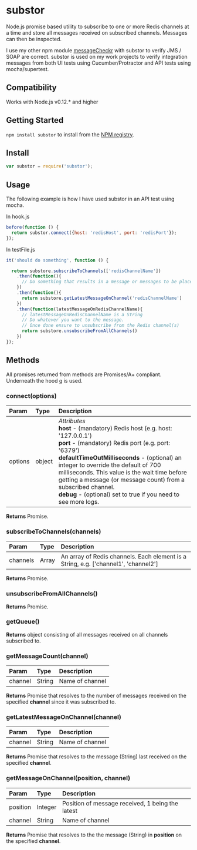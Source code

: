 substor
=======

Node.js promise based utility to subscribe to one or more Redis channels at a time and store all messages received on subscribed channels. Messages can then be inspected.

I use my other npm module [messageCheckr](https://github.com/mrbenhowl/messageCheckr) with substor to verify JMS / SOAP are correct. substor is used on my work projects to verify integration messages from both UI tests using Cucumber/Protractor and API tests using mocha/supertest.

Compatibility
------------

Works with Node.js v0.12.* and higher

Getting Started
---------------

`npm install substor` to install from the [NPM registry](https://www.npmjs.com/package/substor).

Install
-------

```javascript
var substor = require('substor');
```

Usage
-----

The following example is how I have used substor in an API test using mocha.

In hook.js

```javascript
before(function () {
  return substor.connect({host: 'redisHost', port: 'redisPort'});
});
```

In testFile.js

```javascript
it('should do something', function () {

  return substore.subscribeToChannels(['redisChannelName'])
    .then(function(){
      // Do something that results in a message or messages to be placed on Redis channel 'redisChannelName'
    })
    .then(function(){
      return substore.getLatestMessageOnChannel('redisChannelName')
    })
    .then(function(latestMessageOnRedisChannelName){
      // latestMessageOnRedisChannelName is a String
      // Do whatever you want to the message.
      // Once done ensure to unsubscribe from the Redis channel(s)
      return substore.unsubscribeFromAllChannels()
    })
});
```

Methods
-------

All promises returned from methods are Promises/A+ compliant. Underneath the hood [q](https://github.com/kriskowal/q) is used. 

### connect(options)

| Param | Type | Description |
|:--|:--|:--|
|options | object | *Attributes* <br />**host** - (mandatory) Redis host (e.g. host: '127.0.0.1') <br />**port** - (mandatory) Redis port (e.g. port: '6379') <br />**defaultTimeOutMilliseconds** - (optional) an integer to override the default of 700 milliseconds. This value is the wait time before getting a message (or message count) from a subscribed channel. <br />**debug** - (optional) set to true if you need to see more logs.|

**Returns** Promise.

### subscribeToChannels(channels)

| Param | Type | Description |
|:--|:--|:--|
| channels | Array | An array of Redis channels. Each element is a String, e.g. ['channel1', 'channel2'] |

**Returns** Promise.

### unsubscribeFromAllChannels()

**Returns** Promise. 

### getQueue()
**Returns** object consisting of all messages received on all channels subscribed to. 

### getMessageCount(channel)

| Param | Type | Description |
|:--|:--|:--|
| channel | String | Name of channel |

**Returns** Promise that resolves to the number of messages received on the specified **channel** since it was subscribed to. 

### getLatestMessageOnChannel(channel)

| Param | Type | Description |
|:--|:--|:--|
| channel | String | Name of channel |

**Returns** Promise that resolves to the message (String) last received on the specified **channel**.

### getMessageOnChannel(position, channel)

| Param | Type | Description |
|:--|:--|:--|
| position | Integer | Position of message received, 1 being the latest |
| channel | String | Name of channel |

**Returns** Promise that resolves to the the message (String) in **position** on the specified **channel**.
